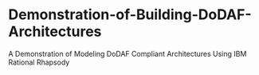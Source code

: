 # Demonstration-of-Building-DoDAF-Architectures
A Demonstration of Modeling DoDAF Compliant Architectures Using IBM Rational Rhapsody
